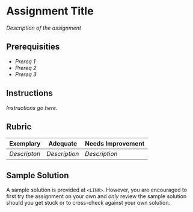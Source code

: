 # Assignment Title

*Description of the assignment*

## Prerequisities

- *Prereq 1*
- *Prereq 2*
- *Prereq 3*

## Instructions

*Instructions go here.*

## Rubric

| Exemplary                                                      | Adequate                                                                                 | Needs Improvement                   |
| -------------------------------------------------------------- | ---------------------------------------------------------------------------------------- | ----------------------------------- |
| *Descripton* | *Description* | *Description* |

## Sample Solution

A sample solution is provided at `<LINK>`. However, you are encouraged to first try the assignment on your own and *only* review the sample solution should you get stuck or to cross-check against your own solution.
